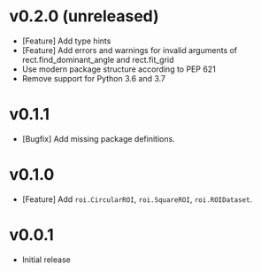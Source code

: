 # v0.2.0 (unreleased)

* [Feature] Add type hints
* [Feature] Add errors and warnings for invalid arguments of rect.find_dominant_angle and rect.fit_grid
* Use modern package structure according to PEP 621
* Remove support for Python 3.6 and 3.7

# v0.1.1

* [Bugfix] Add missing package definitions.

# v0.1.0

* [Feature] Add `roi.CircularROI`, `roi.SquareROI`, `roi.ROIDataset`.

# v0.0.1

* Initial release
